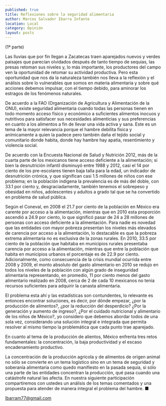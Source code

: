 ```yaml
---
published: true
title: Reflexiones sobre la seguridad alimentaria
author: Marcos Salvador Ibarra Infante
location: Local
category: Opinión
layout: posts
---
```


(1ª parte)

Las lluvias que por fin llegan a Zacatecas traen aparejados nuevos y verdes paisajes que parecían olvidados después de tanto tiempo de sequias, las presas retoman sus niveles y, lo más importante, los productores del campo ven la oportunidad de retomar su actividad productiva.  Pero esta oportunidad que nos da la naturaleza también nos lleva  a la reflexión y el análisis sobre lo vulnerables que somos en materia alimentaria y sobre qué acciones debemos impulsar, con el tiempo debido, para aminorar los estragos de los fenómenos naturales.

De acuerdo a la FAO (Organización de Agricultura y Alimentación de la ONU), existe seguridad alimentaria cuando todas las personas tienen en todo momento acceso físico y económico a suficientes alimentos inocuos y nutritivos para satisfacer sus necesidades alimenticias y sus preferencias en cuanto a los alimentos a fin de llevar una vida activa y sana. Este es un tema de la mayor relevancia  porque el hambre debilita física y anímicamente a quien la padece  pero también daña  el tejido social y comunitario donde habita, donde hay hambre hay apatía, resentimiento y violencia social.

De acuerdo con la Encuesta Nacional de Salud y Nutrición 2012, más de la cuarta parte de los mexicanos tiene acceso deficiente a la alimentación; si bien la desnutrición infantil disminuyó entre  1988 y 2012, casi el 14 por ciento de los pre-escolares tienen baja talla para la edad, un indicador de desnutrición crónica, y que significan casi 1.5 millones de niños con ese problema; en la población indígena  la prevalencia es de más del doble, con 33.1 por ciento y, desgraciadamente, también tenemos el sobrepeso y obesidad en niños, adolescentes y adultos a grado tal que se ha convertido en problema de salud pública.

Según el Coneval, en 2008 el 21.7 por ciento de la población en México era carente por acceso a la alimentación, mientras que en 2010 esta proporción ascendió a 24.9 por ciento, lo que significó pasar de 24 a 28 millones de personas con acceso deficiente a la alimentación. Para nadie es novedad que las entidades con mayor pobreza presentan los niveles más elevados de carencia por acceso a la alimentación, lo destacable es que la pobreza extrema alimentaria no es exclusiva de la zonas rurales.  En 2010, 33.5 por ciento de la población que habitaba en municipios rurales presentaba carencia por acceso a la alimentación, mientras que entre la población que habita en municipios urbanos el porcentaje es de 22.9 por ciento. Adicionalmente, como consecuencia de la crisis mundial ocurrida entre 2008 y 2009, el monto absoluto del gasto alimentario en 2010 se redujo en todos los niveles de la población con algún grado de inseguridad alimentaria representando, en promedio, 11 por ciento menos del gasto alimentario realizado en 2008, cerca de 2 de cada 10 mexicanos no tenia recursos suficientes para adquirir la canasta alimentaria.

El problema esta ahí y las estadísticas son contundentes, lo relevante es entonces encontrar soluciones, es decir, por dónde empezar, ¿por la producción de alimentos?, ¿por la reducción del desperdicio? ¿Por la generación y aumento de ingreso?, ¿Por el cuidado nutricional y alimentario de los niños de México?, yo considero que debemos abordar todos de una sola vez, considerando una solución integral e integrada que permita resolver al mismo tiempo la problemática que cada punto trae aparejado.

En cuanto al tema de la producción de alientos, México enfrenta tres retos fundamentales: la concentración, la baja productividad y el escaso encadenamiento productivo.

La concentración de la producción agrícola y de alimentos de origen animal no sólo se convierte en un tema logístico sino en un tema de seguridad y soberanía alimentaria como quedo manifiesto en la pasada sequía, si sólo una parte de las entidades concentran la producción, qué pasa cuando una catástrofe natural las afecta. En nuestra siguiente participación compartiremos con ustedes un análisis de los temas comentados y una propuesta para atender de manera integral el problema del hambre. ■

Ibarram77@gmail.com

